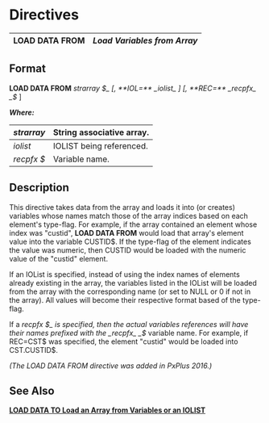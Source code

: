 # Directives

**LOAD DATA FROM** |  **_Load Variables from Array_**  
---|---  
  
## Format

**LOAD DATA FROM**  _strarray_ _$_ [, **IOL=**  _iolist_ ] [, **REC=**  _recpfx_ _$_ ]

**_Where:_**

_strarray_ |  String associative array.  
---|---  
_iolist_ |  IOLIST being referenced.  
_recpfx_ _$_ |  Variable name.  
  
## Description

This directive takes data from the array and loads it into (or creates) variables whose names match those of the array indices based on each element's type-flag. For example, if the array contained an element whose index was "custid", **LOAD DATA FROM** would load that array's element value into the variable CUSTID$. If the type-flag of the element indicates the value was numeric, then CUSTID would be loaded with the numeric value of the "custid" element.

If an IOList is specified, instead of using the index names of elements already existing in the array, the variables listed in the IOList will be loaded from the array with the corresponding name (or set to NULL or 0 if not in the array). All values will become their respective format based of the type-flag.

If a _recpfx_ _$_ is specified, then the actual variables references will have their names prefixed with the _recpfx_ _$_ variable name. For example, if REC=CST$ was specified, the element "custid" would be loaded into CST.CUSTID$.

_(The LOAD DATA FROM directive was added in PxPlus 2016.)_

## See Also

**[LOAD DATA TO Load an Array from Variables or an IOLIST](load_data_to.md)**
